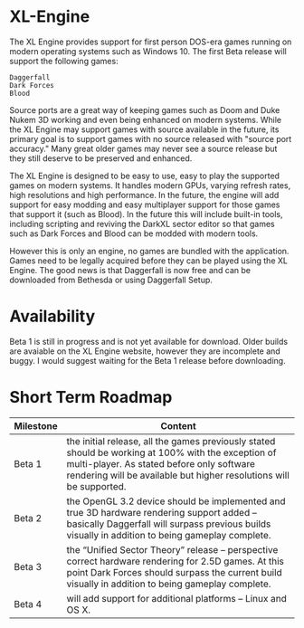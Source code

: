# XL-Engine
The XL Engine provides support for first person DOS-era games running on modern operating systems such as Windows 10. The first Beta release will support the following games:
```
Daggerfall
Dark Forces
Blood
```
Source ports are a great way of keeping games such as Doom and Duke Nukem 3D working and even being enhanced on modern systems. While the XL Engine may support games with source available in the future, its primary goal is to support games with no source released with "source port accuracy." Many great older games may never see a source release but they still deserve to be preserved and enhanced.

The XL Engine is designed to be easy to use, easy to play the supported games on modern systems. It handles modern GPUs, varying refresh rates, high resolutions and high performance. In the future, the engine will add support for easy modding and easy multiplayer support for those games that support it (such as Blood). In the future this will include built-in tools, including scripting and reviving the DarkXL sector editor so that games such as Dark Forces and Blood can be modded with modern tools.

However this is only an engine, no games are bundled with the application. Games need to be legally acquired before they can be played using the XL Engine. The good news is that Daggerfall is now free and can be downloaded from Bethesda or using Daggerfall Setup.

# Availability
Beta 1 is still in progress and is not yet available for download. Older builds are avaiable on the XL Engine website, however they are incomplete and buggy. I would suggest waiting for the Beta 1 release before downloading.


# Short Term Roadmap
Milestone  | Content
------------- | -------------
Beta 1  | the initial release, all the games previously stated should be working at 100% with the exception of multi-player. As stated before only software rendering will be available but higher resolutions will be supported.
Beta 2  | the OpenGL 3.2 device should be implemented and true 3D hardware rendering support added – basically Daggerfall will surpass previous builds visually in addition to being gameplay complete.
Beta 3  | the “Unified Sector Theory” release – perspective correct hardware rendering for 2.5D games. At this point Dark Forces should surpass the current build visually in addition to being gameplay complete.
Beta 4  | will add support for additional platforms – Linux and OS X.
